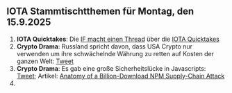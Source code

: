 ## IOTA Stammtischtthemen für Montag, den 15.9.2025

1. **IOTA Quicktakes**: Die [IF macht einen Thread](https://x.com/iota/status/1964977010029052271) über die [IOTA Quicktakes](https://youtu.be/H0ymwJSZEDc)
2. **Crypto Drama**: Russland spricht davon, dass USA Crypto nur verwenden um ihre schwächelnde Währung zu retten auf Kosten der ganzen Welt: [Tweet](https://x.com/BTC_Archive/status/1965083816994689139)
3. **Crypto Drama**: Es gab eine große Sicherheitslücke in Javascripts: [Tweet](https://x.com/P3b7_/status/1965094840959410230); Artikel: [Anatomy of a Billion-Download NPM Supply-Chain Attack](https://jdstaerk.substack.com/p/we-just-found-malicious-code-in-the)
4. 
